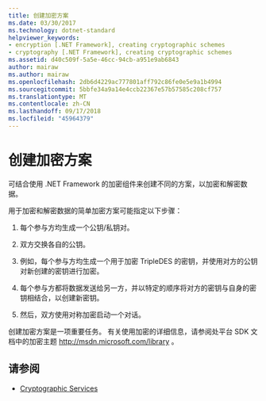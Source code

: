 ```yaml
---
title: 创建加密方案
ms.date: 03/30/2017
ms.technology: dotnet-standard
helpviewer_keywords:
- encryption [.NET Framework], creating cryptographic schemes
- cryptography [.NET Framework], creating cryptographic schemes
ms.assetid: d40c509f-5a5e-46cc-94cb-a951e9ab6843
author: mairaw
ms.author: mairaw
ms.openlocfilehash: 2db6d4229ac777801aff792c86fe0e5e9a1b4994
ms.sourcegitcommit: 5bbfe34a9a14e4ccb22367e57b57585c208cf757
ms.translationtype: MT
ms.contentlocale: zh-CN
ms.lasthandoff: 09/17/2018
ms.locfileid: "45964379"
---
```

# <a name="creating-a-cryptographic-scheme"></a>创建加密方案
可结合使用 .NET Framework 的加密组件来创建不同的方案，以加密和解密数据。  
  
 用于加密和解密数据的简单加密方案可能指定以下步骤：  
  
1.  每个参与方均生成一个公钥/私钥对。  
  
2.  双方交换各自的公钥。  
  
3.  例如，每个参与方均生成一个用于加密 TripleDES 的密钥，并使用对方的公钥对新创建的密钥进行加密。  
  
4.  每个参与方都将数据发送给另一方，并以特定的顺序将对方的密钥与自身的密钥相结合，以创建新密钥。  
  
5.  然后，双方使用对称加密启动一个对话。  
  
 创建加密方案是一项重要任务。 有关使用加密的详细信息，请参阅处平台 SDK 文档中的加密主题 http://msdn.microsoft.com/library 。  
  
## <a name="see-also"></a>请参阅

- [Cryptographic Services](../../../docs/standard/security/cryptographic-services.md)
